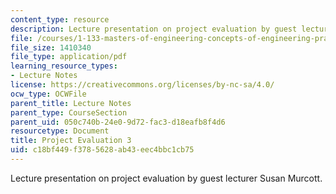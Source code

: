 ```yaml
---
content_type: resource
description: Lecture presentation on project evaluation by guest lecturer Susan Murcott.
file: /courses/1-133-masters-of-engineering-concepts-of-engineering-practice-fall-2007/c18bf449f3785628ab43eec4bbc1cb75_lec_08.pdf
file_size: 1410340
file_type: application/pdf
learning_resource_types:
- Lecture Notes
license: https://creativecommons.org/licenses/by-nc-sa/4.0/
ocw_type: OCWFile
parent_title: Lecture Notes
parent_type: CourseSection
parent_uid: 050c740b-24e0-9d72-fac3-d18eafb8f4d6
resourcetype: Document
title: Project Evaluation 3
uid: c18bf449-f378-5628-ab43-eec4bbc1cb75
---
```

Lecture presentation on project evaluation by guest lecturer Susan Murcott.